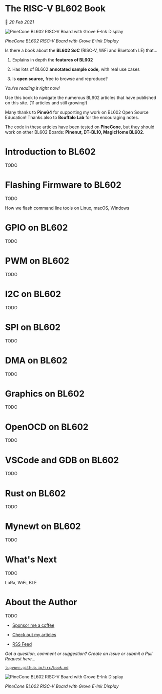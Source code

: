 # The RISC-V BL602 Book

📝 _20 Feb 2021_

![PineCone BL602 RISC-V Board with Grove E-Ink Display](https://lupyuen.github.io/images/book-title.jpg)

_PineCone BL602 RISC-V Board with Grove E-Ink Display_

Is there a book about the __BL602 SoC__ (RISC-V, WiFi and Bluetooth LE) that...

1.  Explains in depth the __features of BL602__

1.  Has lots of BL602 __annotated sample code,__ with real use cases

1.  Is __open source,__ free to browse and reproduce?

_You're reading it right now!_

Use this book to navigate the numerous BL602 articles that have published on this site. (11 articles and still growing!)

Many thanks to __Pine64__ for supporting my work on BL602 Open Source Education! Thanks also to __Bouffalo Lab__ for the encouraging notes.

The code in these articles have been tested on __PineCone__, but they should work on other BL602 Boards: __Pinenut, DT-BL10, MagicHome BL602__.

# Introduction to BL602

TODO

# Flashing Firmware to BL602

TODO

How we flash command line tools on  Linux, macOS, Windows

# GPIO on BL602

TODO

# PWM on BL602

TODO

# I2C on BL602

TODO

# SPI on BL602

TODO

# DMA on BL602

TODO

# Graphics on BL602

TODO

# OpenOCD on BL602

TODO

# VSCode and GDB on BL602

TODO

# Rust on BL602

TODO

# Mynewt on BL602

TODO

# What's Next

TODO

LoRa, WiFi, BLE

# About the Author

TODO

-   [Sponsor me a coffee](https://github.com/sponsors/lupyuen)

-   [Check out my articles](https://lupyuen.github.io)

-   [RSS Feed](https://lupyuen.github.io/rss.xml)

_Got a question, comment or suggestion? Create an Issue or submit a Pull Request here..._

[`lupyuen.github.io/src/book.md`](https://github.com/lupyuen/lupyuen.github.io/blob/master/src/book.md)

![PineCone BL602 RISC-V Board with Grove E-Ink Display](https://lupyuen.github.io/images/book-title3.jpg)

_PineCone BL602 RISC-V Board with Grove E-Ink Display_
